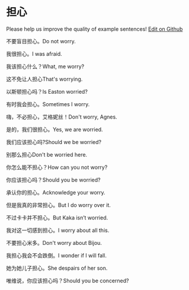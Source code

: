 # 担心

Please help us improve the quality of example sentences! [Edit on Github](https://github.com/jiyushe/jiyu-example-sentence-source/blob/main/chinese/danxin_1.md)

<p><span class="chinese">不要盲目担心。</span><span class="english">Do not worry.</span></p>

<p><span class="chinese">我很担心。</span><span class="english">I was afraid.</span></p>

<p><span class="chinese">我该担心什么？</span><span class="english">What, me worry?</span></p>

<p><span class="chinese">这不免让人担心</span><span class="english">That's worrying.</span></p>

<p><span class="chinese">以斯顿担心吗？</span><span class="english">Is Easton worried?</span></p>

<p><span class="chinese">有时我会担心。</span><span class="english">Sometimes I worry.</span></p>

<p><span class="chinese">嗨，不必担心，艾格妮丝！</span><span class="english">Don't worry, Agnes.</span></p>

<p><span class="chinese">是的，我们很担心。</span><span class="english">Yes, we are worried.</span></p>

<p><span class="chinese">我们应该担心吗?</span><span class="english">Should we be worried?</span></p>

<p><span class="chinese">别那么担心</span><span class="english">Don't be worried here.</span></p>

<p><span class="chinese">你怎么能不担心？</span><span class="english">How can you not worry?</span></p>

<p><span class="chinese">你应该担心吗？</span><span class="english">Should you be worried?</span></p>

<p><span class="chinese">承认你的担心。</span><span class="english">Acknowledge your worry.</span></p>

<p><span class="chinese">但是我真的非常担心。</span><span class="english">But I do worry over it.</span></p>

<p><span class="chinese">不过卡卡并不担心。</span><span class="english">But Kaka isn’t worried.</span></p>

<p><span class="chinese">我对这一切感到担心。</span><span class="english">I worry about all this.</span></p>

<p><span class="chinese">不要担心米多。</span><span class="english">Don't worry about Bijou.</span></p>

<p><span class="chinese">我担心我会不会跌倒。</span><span class="english">I wonder if I will fall.</span></p>

<p><span class="chinese">她为她儿子担心。</span><span class="english">She despairs of her son.</span></p>

<p><span class="chinese">唯维说，你应该担心吗？</span><span class="english">Should you be concerned?</span></p>

